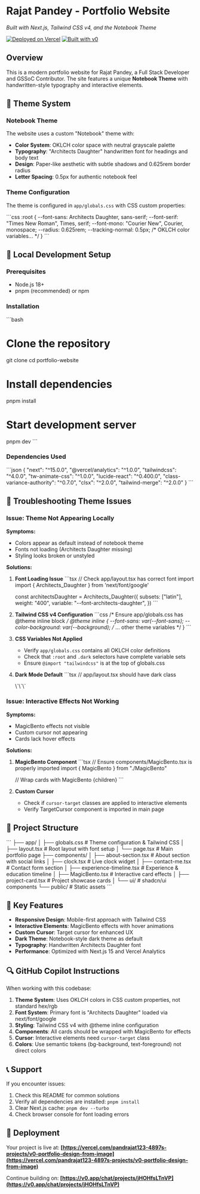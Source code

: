 # Rajat Pandey - Portfolio Website

*Built with Next.js, Tailwind CSS v4, and the Notebook Theme*

[![Deployed on Vercel](https://img.shields.io/badge/Deployed%20on-Vercel-black?style=for-the-badge&logo=vercel)](https://vercel.com/pandrajat123-4897s-projects/v0-portfolio-design-from-image)
[![Built with v0](https://img.shields.io/badge/Built%20with-v0.app-black?style=for-the-badge)](https://v0.app/chat/projects/jHOHfsLTnVP)

## Overview

This is a modern portfolio website for Rajat Pandey, a Full Stack Developer and GSSoC Contributor. The site features a unique **Notebook Theme** with handwritten-style typography and interactive elements.

## 🎨 Theme System

### Notebook Theme
The website uses a custom "Notebook" theme with:
- **Color System**: OKLCH color space with neutral grayscale palette
- **Typography**: "Architects Daughter" handwritten font for headings and body text
- **Design**: Paper-like aesthetic with subtle shadows and 0.625rem border radius
- **Letter Spacing**: 0.5px for authentic notebook feel

### Theme Configuration
The theme is configured in `app/globals.css` with CSS custom properties:

\`\`\`css
:root {
  --font-sans: Architects Daughter, sans-serif;
  --font-serif: "Times New Roman", Times, serif;
  --font-mono: "Courier New", Courier, monospace;
  --radius: 0.625rem;
  --tracking-normal: 0.5px;
  /* OKLCH color variables... */
}
\`\`\`

## 🚀 Local Development Setup

### Prerequisites
- Node.js 18+ 
- pnpm (recommended) or npm

### Installation
\`\`\`bash
# Clone the repository
git clone <your-repo-url>
cd portfolio-website

# Install dependencies
pnpm install

# Start development server
pnpm dev
\`\`\`

### Dependencies Used
\`\`\`json
{
  "next": "^15.0.0",
  "@vercel/analytics": "^1.0.0",
  "tailwindcss": "^4.0.0",
  "tw-animate-css": "^1.0.0",
  "lucide-react": "^0.400.0",
  "class-variance-authority": "^0.7.0",
  "clsx": "^2.0.0",
  "tailwind-merge": "^2.0.0"
}
\`\`\`

## 🔧 Troubleshooting Theme Issues

### Issue: Theme Not Appearing Locally

**Symptoms:**
- Colors appear as default instead of notebook theme
- Fonts not loading (Architects Daughter missing)
- Styling looks broken or unstyled

**Solutions:**

1. **Font Loading Issue**
   \`\`\`tsx
   // Check app/layout.tsx has correct font import
   import { Architects_Daughter } from 'next/font/google'
   
   const architectsDaughter = Architects_Daughter({
     subsets: ["latin"],
     weight: "400",
     variable: "--font-architects-daughter",
   })
   \`\`\`

2. **Tailwind CSS v4 Configuration**
   \`\`\`css
   /* Ensure app/globals.css has @theme inline block */
   @theme inline {
     --font-sans: var(--font-sans);
     --color-background: var(--background);
     /* ... other theme variables */
   }
   \`\`\`

3. **CSS Variables Not Applied**
   - Verify `app/globals.css` contains all OKLCH color definitions
   - Check that `:root` and `.dark` selectors have complete variable sets
   - Ensure `@import "tailwindcss"` is at the top of globals.css

4. **Dark Mode Default**
   \`\`\`tsx
   // app/layout.tsx should have dark class
   <html lang="en" className="dark">
   \`\`\`

### Issue: Interactive Effects Not Working

**Symptoms:**
- MagicBento effects not visible
- Custom cursor not appearing
- Cards lack hover effects

**Solutions:**

1. **MagicBento Component**
   \`\`\`tsx
   // Ensure components/MagicBento.tsx is properly imported
   import { MagicBento } from "./MagicBento"
   
   // Wrap cards with MagicBento
   <MagicBento className="cursor-target">
     {children}
   </MagicBento>
   \`\`\`

2. **Custom Cursor**
   - Check if `cursor-target` classes are applied to interactive elements
   - Verify TargetCursor component is imported in main page

## 📁 Project Structure

\`\`\`
├── app/
│   ├── globals.css          # Theme configuration & Tailwind CSS
│   ├── layout.tsx           # Root layout with font setup
│   └── page.tsx             # Main portfolio page
├── components/
│   ├── about-section.tsx    # About section with social links
│   ├── clock.tsx            # Live clock widget
│   ├── contact-me.tsx       # Contact form section
│   ├── experience-timeline.tsx # Experience & education timeline
│   ├── MagicBento.tsx       # Interactive card effects
│   ├── project-card.tsx     # Project showcase cards
│   └── ui/                  # shadcn/ui components
└── public/                  # Static assets
\`\`\`

## 🎯 Key Features

- **Responsive Design**: Mobile-first approach with Tailwind CSS
- **Interactive Elements**: MagicBento effects with hover animations
- **Custom Cursor**: Target cursor for enhanced UX
- **Dark Theme**: Notebook-style dark theme as default
- **Typography**: Handwritten Architects Daughter font
- **Performance**: Optimized with Next.js 15 and Vercel Analytics

## 🔍 GitHub Copilot Instructions

When working with this codebase:

1. **Theme System**: Uses OKLCH colors in CSS custom properties, not standard hex/rgb
2. **Font System**: Primary font is "Architects Daughter" loaded via next/font/google
3. **Styling**: Tailwind CSS v4 with @theme inline configuration
4. **Components**: All cards should be wrapped with MagicBento for effects
5. **Cursor**: Interactive elements need `cursor-target` class
6. **Colors**: Use semantic tokens (bg-background, text-foreground) not direct colors

## 📞 Support

If you encounter issues:
1. Check this README for common solutions
2. Verify all dependencies are installed: `pnpm install`
3. Clear Next.js cache: `pnpm dev --turbo`
4. Check browser console for font loading errors

## 🚀 Deployment

Your project is live at:
**[https://vercel.com/pandrajat123-4897s-projects/v0-portfolio-design-from-image](https://vercel.com/pandrajat123-4897s-projects/v0-portfolio-design-from-image)**

Continue building on:
**[https://v0.app/chat/projects/jHOHfsLTnVP](https://v0.app/chat/projects/jHOHfsLTnVP)**
